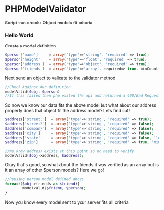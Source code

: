 # PHPModelValidator
Script that checks Object models fit criteria
<h3>Hello World</h3>

<div>Create a model definition</div>

```PHP
$person['name']     = array('type'=>'string', 'required' => true);
$person['height']   = array('type'=>'float', 'required' => true);
$person['address']  = array('type'=>'object', 'required' => true);
$person['friends']  = array('type'=>'array', required=> true, minCount => 1);
```

</div>Next send an object to validate to the validator method</div>

```PHP
//Check Against Our definition
modelValid($obj, $person);
//If this failed then php exited the api and returned a 400/Bad Request with a more detailed error response
```

</div>So now we know our data fits the above model but what about our address property does that object fit the address model? Lets find out!</div>

```PHP
$address['street1']  = array('type'=>'string', 'required' => true);
$address['street2']  = array('type'=>'string', 'required' => false);
$address['company']  = array('type'=>'string', 'required' => false);
$address['city']     = array('type'=>'string', 'required' => false);
$address['state']    = array('type'=>'string', 'required' => false, 'length' => 2);
$address['zip']      = array('type'=>'string', 'required' => true, 'minLength' => 5);

//We know address exists at this point so no need to verify
modelValid($obj->address, $address);
```

</div>Okay that's good, so what about the friends it was verified as an array but is it an array of other $person models? Here we go!</div>

```PHP
//Reusing person model defined above
foreach($obj->friends as $friend){
        modelValid($friend, $person);
}
```

</div>Now you know every model sent to your server fits all criteria</div>
